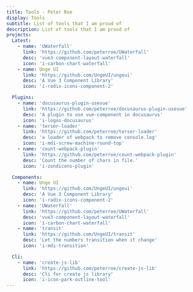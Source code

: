 ```yaml
---
title: Tools - Peter Roe
display: Tools
subtitle: List of tools that I am proud of
description: List of tools that I am proud of
projects:
  Latest:
    - name: 'UWaterfall'
      link: 'https://github.com/peterroe/UWaterfall'
      desc: 'vue3-component-layout-waterfall'
      icon: 'i-carbon-chart-waterfall'
    - name: Unge UI
      link: 'https://github.com/UngeUI/ungeui'
      desc: 'A Vue 3 Component Library'
      icon: 'i-radix-icons-component-2'

  Plugins:
    - name: 'docusaurus-plugin-usevue'
      link: 'https://github.com/peterroe/docusaurus-plugin-usevue'
      desc: 'A plugin to use vue-component in docusaurus'
      icon: 'i-logos-docusaurus'
    - name: 'terser-loader'
      link: 'https://github.com/peterroe/terser-loader'
      desc: 'a loader of webpack to remove console.log'
      icon: 'i-mdi-screw-machine-round-top'
    - name: 'count-webpack-plugin'
      link: 'https://github.com/peterroe/count-webpack-plugin'
      desc: 'Count the number of chars in file.'
      icon: 'i-zondicons-plugin'

  Components:
    - name: Unge UI
      link: 'https://github.com/UngeUI/ungeui'
      desc: 'A Vue 3 Component Library'
      icon: 'i-radix-icons-component-2'
    - name: 'UWaterfall'
      link: 'https://github.com/peterroe/UWaterfall'
      desc: 'vue3-component-layout-waterfall'
      icon: 'i-carbon-chart-waterfall'
    - name: 'transit'
      link: 'https://github.com/UngeUI/transit'
      desc: 'Let the numbers transition when it change'
      icon: 'i-mdi-transition'

  Cli:
    - name: 'create-js-lib'
      link: 'https://github.com/peterroe/create-js-lib'
      desc: 'Cli for create js library'
      icon: 'i-icon-park-outline-tool'
---
```


<ListProjects :projects="frontmatter.projects"/>

<!-- <StarsRanking/> -->